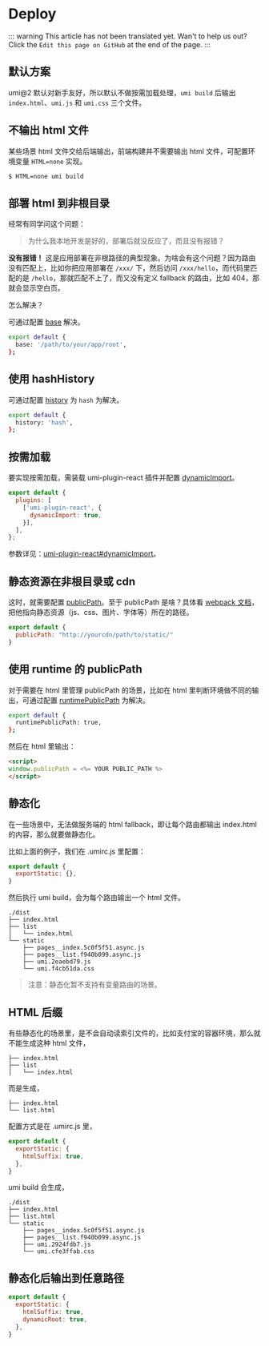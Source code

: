 # Deploy

::: warning
This article has not been translated yet. Wan't to help us out? Click the `Edit this page on GitHub` at the end of the page.
:::

## 默认方案

umi@2 默认对新手友好，所以默认不做按需加载处理，`umi build` 后输出 `index.html`、`umi.js` 和 `umi.css` 三个文件。

## 不输出 html 文件

某些场景 html 文件交给后端输出，前端构建并不需要输出 html 文件，可配置环境变量 `HTML=none` 实现。

```bash
$ HTML=none umi build
```

## 部署 html 到非根目录

经常有同学问这个问题：

> 为什么我本地开发是好的，部署后就没反应了，而且没有报错？

**没有报错！** 这是应用部署在非根路径的典型现象。为啥会有这个问题？因为路由没有匹配上，比如你把应用部署在 `/xxx/` 下，然后访问 `/xxx/hello`，而代码里匹配的是 `/hello`，那就匹配不上了，而又没有定义 fallback 的路由，比如 404，那就会显示空白页。

怎么解决？

可通过配置 [base](/config/#base) 解决。 

```bash
export default {
  base: '/path/to/your/app/root',
};
```

## 使用 hashHistory

可通过配置 [history](/config/#history) 为 `hash` 为解决。 

```bash
export default {
  history: 'hash',
};
```

## 按需加载

要实现按需加载，需装载 umi-plugin-react 插件并配置 [dynamicImport](/plugin/umi-plugin-react.html#dynamicimport)。

```js
export default {
  plugins: [
    ['umi-plugin-react', {
      dynamicImport: true,
    }],
  ],
};
```

参数详见：[umi-plugin-react#dynamicImport](/plugin/umi-plugin-react.html#dynamicimport)。

## 静态资源在非根目录或 cdn

这时，就需要配置 [publicPath](/config/#publicPath)。至于 publicPath 是啥？具体看 [webpack 文档](https://webpack.js.org/configuration/output/#output-publicpath)，把他指向静态资源（js、css、图片、字体等）所在的路径。

```js
export default {
  publicPath: "http://yourcdn/path/to/static/"
}
```

## 使用 runtime 的 publicPath

对于需要在 html 里管理 publicPath 的场景，比如在 html 里判断环境做不同的输出，可通过配置 [runtimePublicPath](/config/#history) 为解决。 

```bash
export default {
  runtimePublicPath: true,
};
```

然后在 html 里输出：

```html
<script>
window.publicPath = <%= YOUR PUBLIC_PATH %>
</script>
```

## 静态化

在一些场景中，无法做服务端的 html fallback，即让每个路由都输出 index.html 的内容，那么就要做静态化。

比如上面的例子，我们在 .umirc.js 里配置：

```js
export default {
  exportStatic: {},
}
```

然后执行 umi build，会为每个路由输出一个 html 文件。

```
./dist
├── index.html
├── list
│   └── index.html
└── static
    ├── pages__index.5c0f5f51.async.js
    ├── pages__list.f940b099.async.js
    ├── umi.2eaebd79.js
    └── umi.f4cb51da.css
```

> 注意：静态化暂不支持有变量路由的场景。

## HTML 后缀

有些静态化的场景里，是不会自动读索引文件的，比如支付宝的容器环境，那么就不能生成这种 html 文件，

```
├── index.html
├── list
│   └── index.html
```

而是生成，

```
├── index.html
└── list.html
```

配置方式是在 .umirc.js 里，

```js
export default {
  exportStatic: {
    htmlSuffix: true,
  },
}
```

umi build 会生成，

```
./dist
├── index.html
├── list.html
└── static
    ├── pages__index.5c0f5f51.async.js
    ├── pages__list.f940b099.async.js
    ├── umi.2924fdb7.js
    └── umi.cfe3ffab.css
```

## 静态化后输出到任意路径

```js
export default {
  exportStatic: {
    htmlSuffix: true,
    dynamicRoot: true,
  },
}
```
